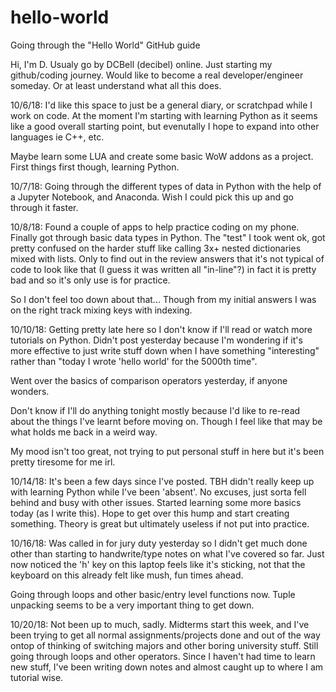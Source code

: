 # hello-world
Going through the "Hello World" GitHub guide

Hi, I'm D. Usualy go by DCBell (decibel) online. Just starting my github/coding journey. 
Would like to become a real developer/engineer someday. Or at least understand what all this does.

10/6/18: 
I'd like this space to just be a general diary, or scratchpad while I work on code.
At the moment I'm starting with learning Python as it seems like a good overall starting point, 
but evenutally I hope to expand into other languages ie C++, etc.

Maybe learn some LUA and create some basic WoW addons as a project. First things first though, 
learning Python.

10/7/18:
Going through the different types of data in Python with the help of a Jupyter Notebook, and Anaconda.
Wish I could pick this up and go through it faster.

10/8/18:
Found a couple of apps to help practice coding on my phone. Finally got through basic data types in Python.
The "test" I took went ok, got pretty confused on the harder stuff like calling 3x+ nested dictionaries mixed
with lists. Only to find out in the review answers that it's not typical of code to look like that (I guess it 
was written all "in-line"?) in fact it is pretty bad and so it's only use is for practice. 

So I don't feel too down about that... 
Though from my initial answers I was on the right track mixing keys with indexing. 

10/10/18:
Getting pretty late here so I don't know if I'll read or watch more tutorials on Python. Didn't post yesterday
because I'm wondering if it's more effective to just write stuff down when I have something "interesting" rather
than "today I wrote 'hello world' for the 5000th time".

Went over the basics of comparison operators yesterday, if anyone wonders.

Don't know if I'll do anything tonight mostly because I'd like to re-read about the things I've learnt before 
moving on. Though I feel like that may be what holds me back in a weird way.

My mood isn't too great, not trying to put personal stuff in here but it's been pretty tiresome for me irl.

10/14/18:
It's been a few days since I've posted. TBH didn't really keep up with learning Python while I've been 'absent'. No excuses,
just sorta fell behind and busy with other issues. Started learning some more basics today (as I write this). Hope to get
over this hump and start creating something. Theory is great but ultimately useless if not put into practice.

10/16/18:
Was called in for jury duty yesterday so I didn't get much done other than starting to handwrite/type notes on what I've covered so far.
Just now noticed the 'h' key on this laptop feels like it's sticking, not that the keyboard on this already felt like mush, fun times 
ahead. 

Going through loops and other basic/entry level functions now. Tuple unpacking seems to be a very important thing to get down. 

10/20/18:
Not been up to much, sadly. Midterms start this week, and I've been trying to get all normal assignments/projects done and out of the way ontop of thinking of switching majors and other boring university stuff. Still going through loops and other operators. Since I haven't had time to learn new stuff, I've been writing down notes and almost caught up to where I am tutorial wise. 
